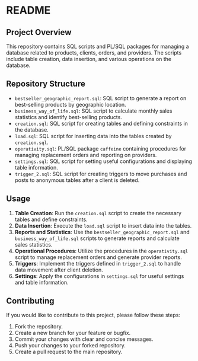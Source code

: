 # README

## Project Overview

This repository contains SQL scripts and PL/SQL packages for managing a database related to products, clients, orders, and providers. The scripts include table creation, data insertion, and various operations on the database.

## Repository Structure

* `bestseller_geographic_report.sql`: SQL script to generate a report on best-selling products by geographic location.
* `business_way_of_life.sql`: SQL script to calculate monthly sales statistics and identify best-selling products.
* `creation.sql`: SQL script for creating tables and defining constraints in the database.
* `load.sql`: SQL script for inserting data into the tables created by `creation.sql`.
* `operativity.sql`: PL/SQL package `caffeine` containing procedures for managing replacement orders and reporting on providers.
* `settings.sql`: SQL script for setting useful configurations and displaying table information.
* `trigger_2.sql`: SQL script for creating triggers to move purchases and posts to anonymous tables after a client is deleted.

## Usage

1. **Table Creation**: Run the `creation.sql` script to create the necessary tables and define constraints.
2. **Data Insertion**: Execute the `load.sql` script to insert data into the tables.
3. **Reports and Statistics**: Use the `bestseller_geographic_report.sql` and `business_way_of_life.sql` scripts to generate reports and calculate sales statistics.
4. **Operational Procedures**: Utilize the procedures in the `operativity.sql` script to manage replacement orders and generate provider reports.
5. **Triggers**: Implement the triggers defined in `trigger_2.sql` to handle data movement after client deletion.
6. **Settings**: Apply the configurations in `settings.sql` for useful settings and table information.

## Contributing

If you would like to contribute to this project, please follow these steps:

1. Fork the repository.
2. Create a new branch for your feature or bugfix.
3. Commit your changes with clear and concise messages.
4. Push your changes to your forked repository.
5. Create a pull request to the main repository.



